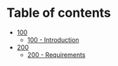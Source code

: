 # Table of contents

* [100](README.md)
  * [100 - Introduction](100/README.md)
* [200](200/README.md)
  * [200 - Requirements](<200/README (1).md>)
